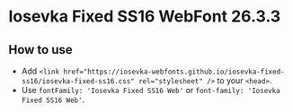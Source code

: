 # Iosevka Fixed SS16 WebFont 26.3.3

## How to use

- Add `<link href="https://iosevka-webfonts.github.io/iosevka-fixed-ss16/iosevka-fixed-ss16.css" rel="stylesheet" />` to your `<head>`.
- Use `fontFamily: 'Iosevka Fixed SS16 Web'` or `font-family: 'Iosevka Fixed SS16 Web'`.
